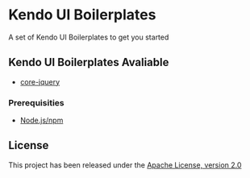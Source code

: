 # Kendo UI Boilerplates

A set of Kendo UI Boilerplates to get you started

## Kendo UI Boilerplates Avaliable

* [core-jquery](core-jquery/)

### Prerequisities

* [Node.js/npm](https://nodejs.org/)

## License

This project has been released under the [Apache License, version 2.0](http://www.apache.org/licenses/LICENSE-2.0.html)
